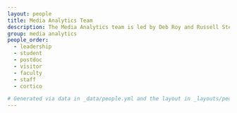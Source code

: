 ```yaml
---
layout: people
title: Media Analytics Team
description: The Media Analytics team is led by Deb Roy and Russell Stevens.
group: media analytics
people_order:
  - leadership
  - student
  - postdoc
  - visitor
  - faculty
  - staff
  - cortico

# Generated via data in _data/people.yml and the layout in _layouts/people.html
---
```

